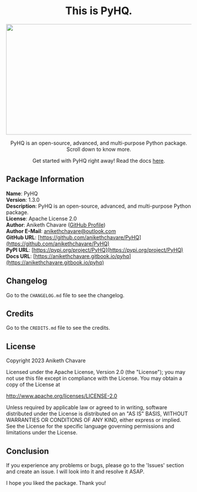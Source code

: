 <h1 align="center">This is PyHQ.</h1>

<p align="center"><img src="https://github.com/anikethchavare/PyHQ/assets/50455489/4eb7bab2-b4c4-4a2a-bb1c-4e6be7c53da2" width="600" height="300"></p>

<p align="center">PyHQ is an open-source, advanced, and multi-purpose Python package. Scroll down to know more.</p>

<p align="center">Get started with PyHQ right away! Read the docs <a href="https://anikethchavare.gitbook.io/pyhq">here</a>.</p>

## Package Information

**Name**: PyHQ</br>
**Version**: 1.3.0</br>
**Description**: PyHQ is an open-source, advanced, and multi-purpose Python package.</br>
**License**: Apache License 2.0</br>
**Author**: Aniketh Chavare ([GitHub Profile](https://github.com/anikethchavare))</br>
**Author E-Mail**: anikethchavare@outlook.com</br>
**GitHub URL**: [https://github.com/anikethchavare/PyHQ](https://github.com/anikethchavare/PyHQ)</br>
**PyPI URL**: [https://pypi.org/project/PyHQ](https://pypi.org/project/PyHQ)</br>
**Docs URL**: [https://anikethchavare.gitbook.io/pyhq](https://anikethchavare.gitbook.io/pyhq)

## Changelog

Go to the `CHANGELOG.md` file to see the changelog.

## Credits

Go to the `CREDITS.md` file to see the credits.

## License

Copyright 2023 Aniketh Chavare

Licensed under the Apache License, Version 2.0 (the "License");
you may not use this file except in compliance with the License.
You may obtain a copy of the License at

http://www.apache.org/licenses/LICENSE-2.0

Unless required by applicable law or agreed to in writing, software
distributed under the License is distributed on an "AS IS" BASIS,
WITHOUT WARRANTIES OR CONDITIONS OF ANY KIND, either express or implied.
See the License for the specific language governing permissions and
limitations under the License.

## Conclusion

If you experience any problems or bugs, please go to the 'Issues' section and create an issue. I will look into it and resolve it ASAP.

I hope you liked the package. Thank you!